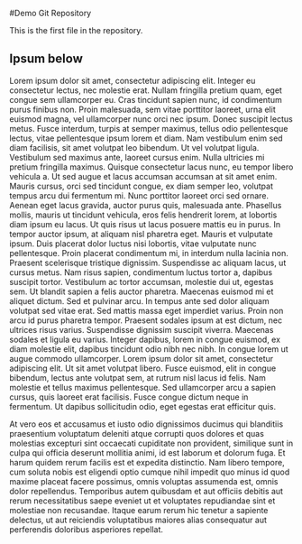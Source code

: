 #Demo Git Repository

This is the first file in the repository.

## Ipsum below

Lorem ipsum dolor sit amet, consectetur adipiscing elit. Integer eu consectetur lectus, nec molestie erat. Nullam fringilla pretium quam, eget congue sem ullamcorper eu. Cras tincidunt sapien nunc, id condimentum purus finibus non. Proin malesuada, sem vitae porttitor laoreet, urna elit euismod magna, vel ullamcorper nunc orci nec ipsum. Donec suscipit lectus metus. Fusce interdum, turpis at semper maximus, tellus odio pellentesque lectus, vitae pellentesque ipsum lorem et diam. Nam vestibulum enim sed diam facilisis, sit amet volutpat leo bibendum. 
Ut vel volutpat ligula. Vestibulum sed maximus ante, laoreet cursus enim. Nulla ultricies mi pretium fringilla maximus. Quisque consectetur lacus nunc, eu tempor libero vehicula a. Ut sed augue et lacus accumsan accumsan at sit amet enim. Mauris cursus, orci sed tincidunt congue, ex diam semper leo, volutpat tempus arcu dui fermentum mi. Nunc porttitor laoreet orci sed ornare. Aenean eget lacus gravida, auctor purus quis, malesuada ante. Phasellus mollis, mauris ut tincidunt vehicula, eros felis hendrerit lorem, at lobortis diam ipsum eu lacus. Ut quis risus ut lacus posuere mattis eu in purus. 
In tempor auctor ipsum, at aliquam nisl pharetra eget. Mauris et vulputate ipsum. Duis placerat dolor luctus nisi lobortis, vitae vulputate nunc pellentesque. Proin placerat condimentum mi, in interdum nulla lacinia non. Praesent scelerisque tristique dignissim. Suspendisse ac aliquam lacus, ut cursus metus. Nam risus sapien, condimentum luctus tortor a, dapibus suscipit tortor. Vestibulum ac tortor accumsan, molestie dui ut, egestas sem. 
Ut blandit sapien a felis auctor pharetra. Maecenas euismod mi et aliquet dictum. Sed et pulvinar arcu. In tempus ante sed dolor aliquam volutpat sed vitae erat. Sed mattis massa eget imperdiet varius. Proin non arcu id purus pharetra tempor. Praesent sodales ipsum at est dictum, nec ultrices risus varius. Suspendisse dignissim suscipit viverra. Maecenas sodales et ligula eu varius. Integer dapibus, lorem in congue euismod, ex diam molestie elit, dapibus tincidunt odio nibh nec nibh. In congue lorem ut augue commodo ullamcorper. 
Lorem ipsum dolor sit amet, consectetur adipiscing elit. Ut sit amet volutpat libero. Fusce euismod, elit in congue bibendum, lectus ante volutpat sem, at rutrum nisl lacus id felis. Nam molestie et tellus maximus pellentesque. Sed ullamcorper arcu a sapien cursus, quis laoreet erat facilisis. Fusce congue dictum neque in fermentum. Ut dapibus sollicitudin odio, eget egestas erat efficitur quis. 


At vero eos et accusamus et iusto odio dignissimos ducimus qui blanditiis praesentium voluptatum deleniti atque corrupti quos dolores et quas molestias excepturi sint occaecati cupiditate non provident, similique sunt in culpa qui officia deserunt mollitia animi, id est laborum et dolorum fuga. Et harum quidem rerum facilis est et expedita distinctio. Nam libero tempore, cum soluta nobis est eligendi optio cumque nihil impedit quo minus id quod maxime placeat facere possimus, omnis voluptas assumenda est, omnis dolor repellendus. Temporibus autem quibusdam et aut officiis debitis aut rerum necessitatibus saepe eveniet ut et voluptates repudiandae sint et molestiae non recusandae. Itaque earum rerum hic tenetur a sapiente delectus, ut aut reiciendis voluptatibus maiores alias consequatur aut perferendis doloribus asperiores repellat.


